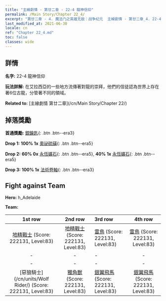 ```yaml
---
title: "主線劇情 - 第廿二章 - 22-4 龍神信仰"
permalink: /Main Story/Chapter 22_4/
excerpt: "第廿二章 - 4. 魔法门之英雄无敌：战争纪元  主線劇情 - 第廿二章_4. 22-4 龍神信仰"
last_modified_at: 2021-06-30
locale: cn
ref: "Chapter 22_4.md"
toc: false
classes: wide
---
```


## 詳情

 **名字:** 22-4 龍神信仰

 **玩法詳解:** 在艾拉西亞的一些地方流傳著對龍的崇拜，他們的信徒認為世界上存在著6位古龍，分管著不同的領域。

 **Related to:** [主線劇情 第廿二章](/cn/Main Story/Chapter 22/)

## 掉落獎勵

 **首通獎勵:** [銀鑰匙](/cn/Items/con_693/){: .btn .btn--era3}

 **Drop 1:** **100% 1x** [奧祕硫磺](/cn/Items/mat_78/){: .btn .btn--era5}

 **Drop 2:** **60% 0x** [永恆礦石](/cn/Items/mat_68/){: .btn .btn--era5}, **40% 1x** [永恆礦石](/cn/Items/mat_68/){: .btn .btn--era5}

 **Drop 3:** **100% 1x** [法術卷軸](/cn/Items/con_694/){: .btn .btn--era3}


## Fight against Team
 **Hero:** h_Adelaide

 **Team:**


  | 1st row | 2nd row | 3rd row | 4th row |
  |:----:|:----:|:----|:----:|
  | [地精戰士](/cn/units/Goblin/) (Score: 222131, Level:83)  | [地精戰士](/cn/units/Goblin/) (Score: 222131, Level:83)  | [雷鳥](/cn/units/Roc/) (Score: 222131, Level:83)  | [雷鳥](/cn/units/Roc/) (Score: 222131, Level:83)  |
  | - | - | - | - |
  | - | - | - | - |
  | [惡狼騎士](/cn/units/Wolf Rider/) (Score: 222131, Level:83)  | [獨角獸](/cn/units/Unicorn/) (Score: 222131, Level:83)  | [銀翼飛馬](/cn/units/Pegasus/) (Score: 222131, Level:83)  | [銀翼飛馬](/cn/units/Pegasus/) (Score: 222131, Level:83)  |


